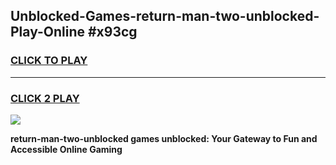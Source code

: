 
## Unblocked-Games-return-man-two-unblocked-Play-Online #x93cg
<h3>
<a href="https://news.freeplayer.one?title=return-man-two-unblocked&ref=3">CLICK TO PLAY</a></h3>
<hr>

<h3>
<a href="https://news.freeplayer.one?title=return-man-two-unblocked&ref=3">CLICK 2 PLAY</a>
  
</h3>

<a href="https://news.freeplayer.one?title=return-man-two-unblocked&ref=3"><img src="https://clearcache.store/games.png"></a>


**return-man-two-unblocked games unblocked: Your Gateway to Fun and Accessible Online Gaming**
